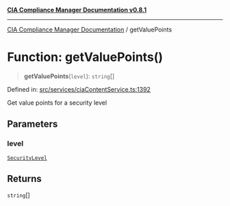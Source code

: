 [**CIA Compliance Manager Documentation v0.8.1**](../README.md)

***

[CIA Compliance Manager Documentation](../globals.md) / getValuePoints

# Function: getValuePoints()

> **getValuePoints**(`level`): `string`[]

Defined in: [src/services/ciaContentService.ts:1392](https://github.com/Hack23/cia-compliance-manager/blob/aea527f1006de96602c10bb201453301cffe7b07/src/services/ciaContentService.ts#L1392)

Get value points for a security level

## Parameters

### level

[`SecurityLevel`](../type-aliases/SecurityLevel.md)

## Returns

`string`[]
